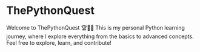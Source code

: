 # ThePythonQuest
Welcome to ThePythonQuest 🏆🐍✨ This is my personal Python learning journey, where I explore everything from the basics to advanced concepts. Feel free to explore, learn, and contribute!
